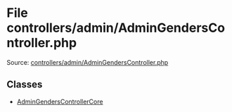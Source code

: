 File controllers/admin/AdminGendersController.php
=========
Source: [controllers/admin/AdminGendersController.php](https://github.com/PrestaShop/PrestaShop/blob/1.6.1.1/controllers/admin/AdminGendersController.php)


Classes
-------

* [AdminGendersControllerCore](class.AdminGendersControllerCore)

